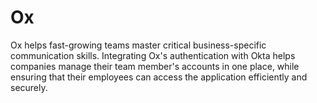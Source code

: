 # Ox
Ox helps fast-growing teams master critical business-specific communication skills. Integrating Ox's authentication with Okta helps companies manage their team member's accounts in one place, while ensuring that their employees can access the application efficiently and securely.

